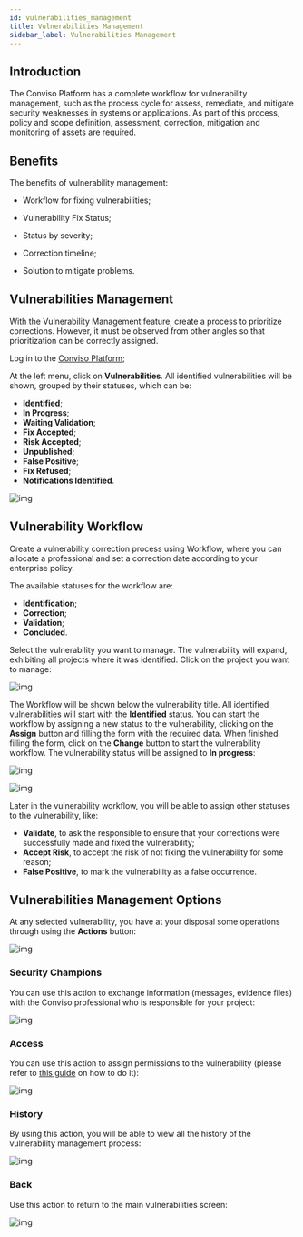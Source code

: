 ```yaml
---
id: vulnerabilities_management
title: Vulnerabilities Management
sidebar_label: Vulnerabilities Management
---
```


## Introduction

The Conviso Platform has a complete workflow for vulnerability management, such as the process cycle for assess, remediate, and mitigate security weaknesses in systems or applications. As part of this process, policy and scope definition, assessment, correction, mitigation and monitoring of assets are required.

## Benefits

The benefits of vulnerability management:

- Workflow for fixing vulnerabilities;

- Vulnerability Fix Status;

- Status by severity;

- Correction timeline;

- Solution to mitigate problems.

## Vulnerabilities Management

With the Vulnerability Management feature, create a process to prioritize corrections. However, it must be observed from other angles so that prioritization can be correctly assigned.

Log in to the [Conviso Platform](https://app.convisoappsec.com);

At the left menu, click on **Vulnerabilities**. All identified vulnerabilities will be shown, grouped by their statuses, which can be:

- **Identified**;
- **In Progress**;
- **Waiting Validation**;
- **Fix Accepted**;
- **Risk Accepted**;
- **Unpublished**;
- **False Positive**;
- **Fix Refused**;
- **Notifications Identified**.

<div style={{textAlign: 'center'}}>

![img](../../static/img/vulnerabilities_management-img1.png)

</div>

## Vulnerability Workflow

Create a vulnerability correction process using Workflow, where you can allocate a professional and set a correction date according to your enterprise policy.

The available statuses for the workflow are:

- **Identification**;
- **Correction**;
- **Validation**;
- **Concluded**.

Select the vulnerability you want to manage. The vulnerability will expand, exhibiting all projects where it was identified. Click on the project you want to manage:

<div style={{textAlign: 'center'}}>

![img](../../static/img/vulnerabilities_management-img2.png)

</div>

The Workflow will be shown below the vulnerability title. All identified vulnerabilities will start with the **Identified** status. You can start the workflow by assigning a new status to the vulnerability, clicking on the **Assign** button and filling the form with the required data. When finished filling the form, click on the **Change** button to start the vulnerability workflow. The vulnerability status will be assigned to **In progress**:

<div style={{textAlign: 'center'}}>

![img](../../static/img/vulnerabilities_management-img3.png)

</div>

<div style={{textAlign: 'center'}}>

![img](../../static/img/vulnerabilities_management-img3a.png)

</div>

Later in the vulnerability workflow, you will be able to assign other statuses to the vulnerability, like:

- **Validate**, to ask the responsible to ensure that your corrections were successfully made and fixed the vulnerability;
- **Accept Risk**, to accept the risk of not fixing the vulnerability for some reason;
- **False Positive**, to mark the vulnerability as a false occurrence. 

## Vulnerabilities Management Options

At any selected vulnerability, you have at your disposal some operations through using the **Actions** button: 

<div style={{textAlign: 'center'}}>

![img](../../static/img/vulnerabilities_management-img4.png)

</div>

### Security Champions

You can use this action to exchange information (messages, evidence files) with the Conviso professional who is responsible for your project:

<div style={{textAlign: 'center'}}>

![img](../../static/img/vulnerabilities_management-img5.png)

</div>

### Access

You can use this action to assign permissions to the vulnerability (please refer to [this guide](./user_management) on how to do it):

<div style={{textAlign: 'center'}}>

![img](../../static/img/vulnerabilities_management-img6.png)

</div>

### History

By using this action, you will be able to view all the history of the vulnerability management process:

<div style={{textAlign: 'center'}}>

![img](../../static/img/vulnerabilities_management-img7.png)

</div>

### Back

Use this action to return to the main vulnerabilities screen:

<div style={{textAlign: 'center'}}>

![img](../../static/img/vulnerabilities_management-img8.png)

</div>